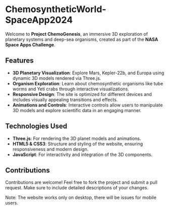 # ChemosyntheticWorld-SpaceApp2024

Welcome to **Project ChemoGenesis**, an immersive 3D exploration of planetary systems and deep-sea organisms, created as part of the **NASA Space Apps Challenge**.

## Features

- **3D Planetary Visualization**: Explore Mars, Kepler-22b, and Europa using dynamic 3D models rendered via Three.js.
- **Organism Exploration**: Learn about chemosynthetic organisms like tube worms and Yeti crabs through interactive visualizations.
- **Responsive Design**: The site is optimized for different devices and includes visually appealing transitions and effects.
- **Animations and Controls**: Interactive controls allow users to manipulate 3D models and explore scientific data in an engaging manner.

## Technologies Used

- **Three.js**: For rendering the 3D planet models and animations.
- **HTML5 & CSS3**: Structure and styling of the website, ensuring responsiveness and modern design.
- **JavaScript**: For interactivity and integration of the 3D components.

## Contributions
Contributions are welcome! Feel free to fork the project and submit a pull request. Make sure to include detailed descriptions of your changes.

Note: The website works only on desktop, there will be issues for mobile users.
